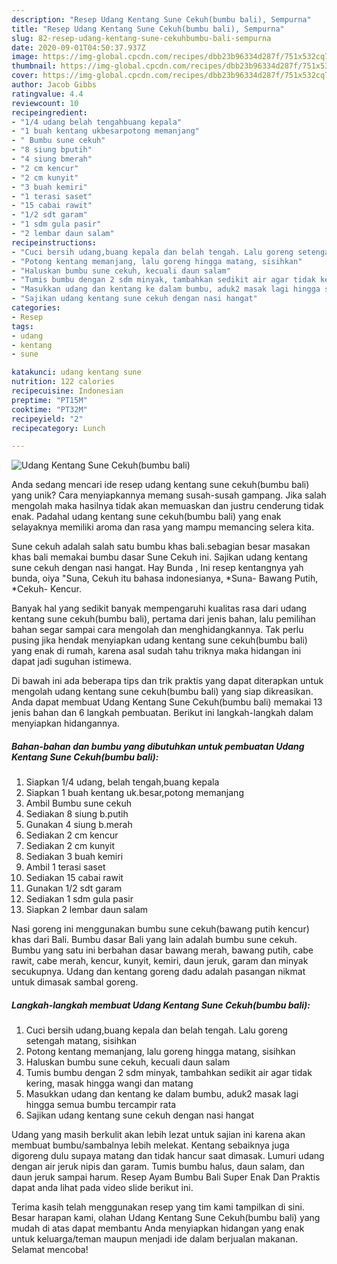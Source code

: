 ```yaml
---
description: "Resep Udang Kentang Sune Cekuh(bumbu bali), Sempurna"
title: "Resep Udang Kentang Sune Cekuh(bumbu bali), Sempurna"
slug: 82-resep-udang-kentang-sune-cekuhbumbu-bali-sempurna
date: 2020-09-01T04:50:37.937Z
image: https://img-global.cpcdn.com/recipes/dbb23b96334d287f/751x532cq70/udang-kentang-sune-cekuhbumbu-bali-foto-resep-utama.jpg
thumbnail: https://img-global.cpcdn.com/recipes/dbb23b96334d287f/751x532cq70/udang-kentang-sune-cekuhbumbu-bali-foto-resep-utama.jpg
cover: https://img-global.cpcdn.com/recipes/dbb23b96334d287f/751x532cq70/udang-kentang-sune-cekuhbumbu-bali-foto-resep-utama.jpg
author: Jacob Gibbs
ratingvalue: 4.4
reviewcount: 10
recipeingredient:
- "1/4 udang belah tengahbuang kepala"
- "1 buah kentang ukbesarpotong memanjang"
- " Bumbu sune cekuh"
- "8 siung bputih"
- "4 siung bmerah"
- "2 cm kencur"
- "2 cm kunyit"
- "3 buah kemiri"
- "1 terasi saset"
- "15 cabai rawit"
- "1/2 sdt garam"
- "1 sdm gula pasir"
- "2 lembar daun salam"
recipeinstructions:
- "Cuci bersih udang,buang kepala dan belah tengah. Lalu goreng setengah matang, sisihkan"
- "Potong kentang memanjang, lalu goreng hingga matang, sisihkan"
- "Haluskan bumbu sune cekuh, kecuali daun salam"
- "Tumis bumbu dengan 2 sdm minyak, tambahkan sedikit air agar tidak kering, masak hingga wangi dan matang"
- "Masukkan udang dan kentang ke dalam bumbu, aduk2 masak lagi hingga semua bumbu tercampir rata"
- "Sajikan udang kentang sune cekuh dengan nasi hangat"
categories:
- Resep
tags:
- udang
- kentang
- sune

katakunci: udang kentang sune 
nutrition: 122 calories
recipecuisine: Indonesian
preptime: "PT15M"
cooktime: "PT32M"
recipeyield: "2"
recipecategory: Lunch

---
```



![Udang Kentang Sune Cekuh(bumbu bali)](https://img-global.cpcdn.com/recipes/dbb23b96334d287f/751x532cq70/udang-kentang-sune-cekuhbumbu-bali-foto-resep-utama.jpg)

Anda sedang mencari ide resep udang kentang sune cekuh(bumbu bali) yang unik? Cara menyiapkannya memang susah-susah gampang. Jika salah mengolah maka hasilnya tidak akan memuaskan dan justru cenderung tidak enak. Padahal udang kentang sune cekuh(bumbu bali) yang enak selayaknya memiliki aroma dan rasa yang mampu memancing selera kita.

Sune cekuh adalah salah satu bumbu khas bali.sebagian besar masakan khas bali memakai bumbu dasar Sune Cekuh ini. Sajikan udang kentang sune cekuh dengan nasi hangat. Hay Bunda , Ini resep kentangnya yah bunda, oiya &#34;Suna, Cekuh itu bahasa indonesianya, *Suna- Bawang Putih, *Cekuh- Kencur.

Banyak hal yang sedikit banyak mempengaruhi kualitas rasa dari udang kentang sune cekuh(bumbu bali), pertama dari jenis bahan, lalu pemilihan bahan segar sampai cara mengolah dan menghidangkannya. Tak perlu pusing jika hendak menyiapkan udang kentang sune cekuh(bumbu bali) yang enak di rumah, karena asal sudah tahu triknya maka hidangan ini dapat jadi suguhan istimewa.


Di bawah ini ada beberapa tips dan trik praktis yang dapat diterapkan untuk mengolah udang kentang sune cekuh(bumbu bali) yang siap dikreasikan. Anda dapat membuat Udang Kentang Sune Cekuh(bumbu bali) memakai 13 jenis bahan dan 6 langkah pembuatan. Berikut ini langkah-langkah dalam menyiapkan hidangannya.

<!--inarticleads1-->

##### Bahan-bahan dan bumbu yang dibutuhkan untuk pembuatan Udang Kentang Sune Cekuh(bumbu bali):

1. Siapkan 1/4 udang, belah tengah,buang kepala
1. Siapkan 1 buah kentang uk.besar,potong memanjang
1. Ambil  Bumbu sune cekuh
1. Sediakan 8 siung b.putih
1. Gunakan 4 siung b.merah
1. Sediakan 2 cm kencur
1. Sediakan 2 cm kunyit
1. Sediakan 3 buah kemiri
1. Ambil 1 terasi saset
1. Sediakan 15 cabai rawit
1. Gunakan 1/2 sdt garam
1. Sediakan 1 sdm gula pasir
1. Siapkan 2 lembar daun salam


Nasi goreng ini menggunakan bumbu sune cekuh(bawang putih kencur) khas dari Bali. Bumbu dasar Bali yang lain adalah bumbu sune cekuh. Bumbu yang satu ini berbahan dasar bawang merah, bawang putih, cabe rawit, cabe merah, kencur, kunyit, kemiri, daun jeruk, garam dan minyak secukupnya. Udang dan kentang goreng dadu adalah pasangan nikmat untuk dimasak sambal goreng. 

<!--inarticleads2-->

##### Langkah-langkah membuat Udang Kentang Sune Cekuh(bumbu bali):

1. Cuci bersih udang,buang kepala dan belah tengah. Lalu goreng setengah matang, sisihkan
1. Potong kentang memanjang, lalu goreng hingga matang, sisihkan
1. Haluskan bumbu sune cekuh, kecuali daun salam
1. Tumis bumbu dengan 2 sdm minyak, tambahkan sedikit air agar tidak kering, masak hingga wangi dan matang
1. Masukkan udang dan kentang ke dalam bumbu, aduk2 masak lagi hingga semua bumbu tercampir rata
1. Sajikan udang kentang sune cekuh dengan nasi hangat


Udang yang masih berkulit akan lebih lezat untuk sajian ini karena akan membuat bumbu/sambalnya lebih melekat. Kentang sebaiknya juga digoreng dulu supaya matang dan tidak hancur saat dimasak. Lumuri udang dengan air jeruk nipis dan garam. Tumis bumbu halus, daun salam, dan daun jeruk sampai harum. Resep Ayam Bumbu Bali Super Enak Dan Praktis dapat anda lihat pada video slide berikut ini. 

Terima kasih telah menggunakan resep yang tim kami tampilkan di sini. Besar harapan kami, olahan Udang Kentang Sune Cekuh(bumbu bali) yang mudah di atas dapat membantu Anda menyiapkan hidangan yang enak untuk keluarga/teman maupun menjadi ide dalam berjualan makanan. Selamat mencoba!
